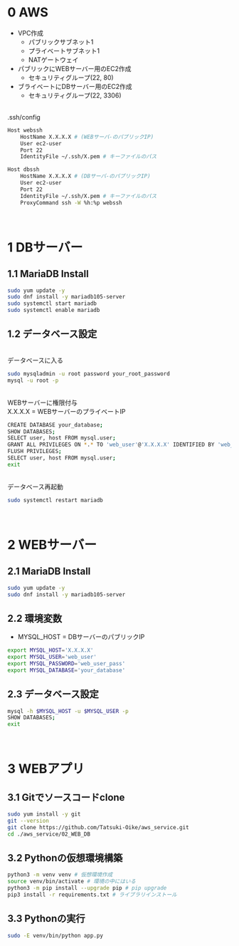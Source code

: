# 0 AWS

* VPC作成
  * パブリックサブネット1
  * プライベートサブネット1
  * NATゲートウェイ
* パブリックにWEBサーバー用のEC2作成
  * セキュリティグループ(22, 80)
* ブライベートにDBサーバー用のEC2作成
  * セキュリティグループ(22, 3306)

<br>
.ssh/config

```sh
Host webssh
    HostName X.X.X.X # (WEBサーバ-のパブリックIP)
    User ec2-user
    Port 22
    IdentityFile ~/.ssh/X.pem # キーファイルのパス

Host dbssh
    HostName X.X.X.X # (DBサーバ-のパブリックIP)
    User ec2-user
    Port 22
    IdentityFile ~/.ssh/X.pem # キーファイルのパス
    ProxyCommand ssh -W %h:%p webssh
```

<br>

# 1 DBサーバー

## 1.1 MariaDB Install

```sh
sudo yum update -y
sudo dnf install -y mariadb105-server
sudo systemctl start mariadb
sudo systemctl enable mariadb
```

## 1.2 データベース設定

<br>
データベースに入る

```sh
sudo mysqladmin -u root password your_root_password
mysql -u root -p
```

<br>
WEBサーバーに権限付与 <br>
X.X.X.X = WEBサーバーのプライベートIP

```sh
CREATE DATABASE your_database;
SHOW DATABASES;
SELECT user, host FROM mysql.user;
GRANT ALL PRIVILEGES ON *.* TO 'web_user'@'X.X.X.X' IDENTIFIED BY 'web_user_pass';
FLUSH PRIVILEGES;
SELECT user, host FROM mysql.user;
exit
```

<br>
データベース再起動

```sh
sudo systemctl restart mariadb
```

<br>

# 2 WEBサーバー

## 2.1 MariaDB Install

```sh
sudo yum update -y
sudo dnf install -y mariadb105-server
```

##  2.2 環境変数

* MYSQL_HOST = DBサーバーのパブリックIP

```sh
export MYSQL_HOST='X.X.X.X'
export MYSQL_USER='web_user'
export MYSQL_PASSWORD='web_user_pass'
export MYSQL_DATABASE='your_database'
```

## 2.3 データベース設定

```sh
mysql -h $MYSQL_HOST -u $MYSQL_USER -p
SHOW DATABASES;
exit
```

<br>

# 3 WEBアプリ

## 3.1 Gitでソースコードclone

```sh
sudo yum install -y git
git --version
git clone https://github.com/Tatsuki-Oike/aws_service.git
cd ./aws_service/02_WEB_DB
```

## 3.2 Pythonの仮想環境構築

```sh
python3 -m venv venv # 仮想環境作成
source venv/bin/activate # 環境の中にはいる
python3 -m pip install --upgrade pip # pip upgrade
pip3 install -r requirements.txt # ライブラリインストール
```

## 3.3 Pythonの実行

```sh
sudo -E venv/bin/python app.py
```
